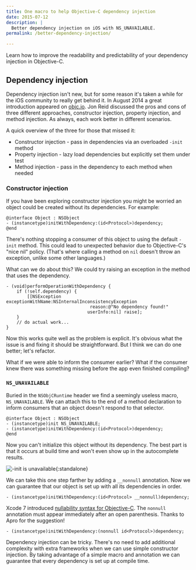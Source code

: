```yaml
---
title: One macro to help Objective-C dependency injection
date: 2015-07-12
description: |
  Better dependency injection on iOS with NS_UNAVAILABLE.
permalink: /better-dependency-injection/

---
```


Learn how to improve the readability and predictability of your dependency injection in Objective-C.

## Dependency injection

Dependency injection isn't new, but for some reason it's taken a while for the iOS community to really get behind it. In August 2014 a great introduction appeared on [objc.io](http://www.objc.io/issues/15-testing/dependency-injection/). Jon Reid discussed the pros and cons of three different approaches, constructor injection, property injection, and method injection. As always, each work better in different scenarios.

A quick overview of the three for those that missed it:

* Constructor injection - pass in dependencies via an overloaded `-init` method
* Property injection - lazy load dependencies but explicitly set them under test
* Method injection - pass in the dependency to each method when needed

### Constructor injection

If you have been exploring constructor injection you might be worried an object could be created without its dependencies. For example:

```objc
@interface Object : NSObject
- (instancetype)initWithDependency:(id<Protocol>)dependency;
@end
```

There's nothing stopping a consumer of this object to using the default `-init` method. This could lead to unexpected behavior due to Objective-C's "nice nil" policy. (That's where calling a method on `nil` doesn't throw an exception, unlike some other languages.)

What can we do about this? We could try raising an exception in the method that uses the dependency.

```objc
- (void)performOperationWithDependency {
    if (!self.dependency) {
        [[NSException exceptionWithName:NSInternalInconsistencyException
                                reason:@"No dependency found!"
                               userInfo:nil] raise];
    }
    // do actual work...
}
```

Now this works quite well as the problem is explicit. It's obvious what the issue is and fixing it should be straightforward. But I think we can do one better; let's refactor.

What if we were able to inform the consumer earlier? What if the consumer knew there was something missing before the app even finished compiling?

### `NS_UNAVAILABLE`

Buried in the `NSObjCRuntime` header we find a seemingly useless macro, `NS_UNAVAILABLE`. We can attach this to the end of a method declaration to inform consumers that an object doesn't respond to that selector.

```objc
@interface Object : NSObject
- (instancetype)init NS_UNAVAILABLE;
- (instancetype)initWithDependency:(id<Protocol>)dependency;
@end
```

Now you can't initialize this object without its dependency. The best part is that it occurs at build time and won't even show up in the autocomplete results.

![-init is unavailable](/images/init-is-unavailable.png){:standalone}

We can take this one step farther by adding a `__nonnull` annotation. Now we can guarantee that our object is set up with all its dependencies in order.

```objc
- (instancetype)initWithDependency:(id<Protocol> __nonnull)dependency;
```

Xcode 7 introduced [nullability syntax for Objective-C](https://developer.apple.com/swift/blog/?id=25). The `nonnull` annotation must appear immediately after an open parenthesis. Thanks to Apro for the suggestion!

```objc
- (instancetype)initWithDependency:(nonnull id<Protocol>)dependency;
```

Dependency injection can be tricky. There's no need to add additional complexity with extra frameworks when we can use simple constructor injection. By taking advantage of a simple macro and annotation we can guarantee that every dependency is set up at compile time.

